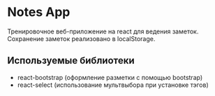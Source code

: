 # Notes App

Тренировочное веб-приложение на react для ведения заметок. Сохранение заметок реализовано в localStorage. 

## Используемые библиотеки

- react-bootstrap (оформление разметки с помощью bootstrap)
- react-select (использование мультвыбора при установке тэгов)
